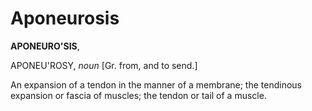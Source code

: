 # Aponeurosis

**APONEURO'SIS**,

APONEU'ROSY, _noun_ \[Gr. from, and to send.\]

An expansion of a tendon in the manner of a membrane; the tendinous expansion or fascia of muscles; the tendon or tail of a muscle.